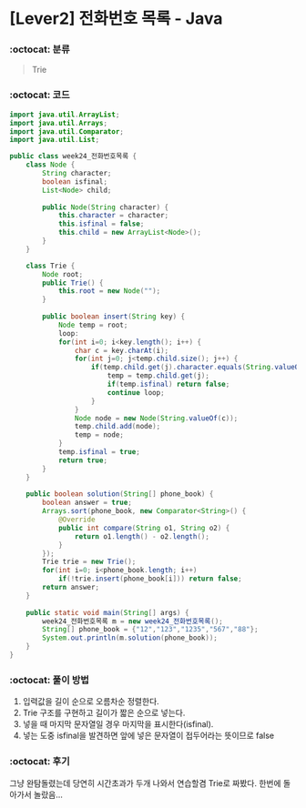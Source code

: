 # [Lever2] 전화번호 목록 - Java

###  :octocat: 분류

> Trie

### :octocat: 코드

```java
import java.util.ArrayList;
import java.util.Arrays;
import java.util.Comparator;
import java.util.List;

public class week24_전화번호목록 {
	class Node {
		String character;
		boolean isfinal;
		List<Node> child;
		
		public Node(String character) {
			this.character = character;
			this.isfinal = false;
			this.child = new ArrayList<Node>();
		}
	}

	class Trie {
		Node root;
		public Trie() {
			this.root = new Node("");
		}
		
		public boolean insert(String key) {
			Node temp = root;
			loop:
			for(int i=0; i<key.length(); i++) {
				char c = key.charAt(i);
				for(int j=0; j<temp.child.size(); j++) {
					if(temp.child.get(j).character.equals(String.valueOf(c))) {
						temp = temp.child.get(j);
						if(temp.isfinal) return false;
						continue loop;
					}
				}
				Node node = new Node(String.valueOf(c));
				temp.child.add(node);
				temp = node;
			}
			temp.isfinal = true;
			return true;
		}
	}
	
	public boolean solution(String[] phone_book) {
        boolean answer = true;
        Arrays.sort(phone_book, new Comparator<String>() {
			@Override
			public int compare(String o1, String o2) {
				return o1.length() - o2.length();
			}        	
		});
        Trie trie = new Trie();
        for(int i=0; i<phone_book.length; i++)
        	if(!trie.insert(phone_book[i])) return false;
        return answer;
    }
	
	public static void main(String[] args) {
		week24_전화번호목록 m = new week24_전화번호목록();
		String[] phone_book = {"12","123","1235","567","88"};
		System.out.println(m.solution(phone_book));
	}
}
```

### :octocat: 풀이 방법

1. 입력값을 길이 순으로 오름차순 정렬한다.
2. Trie 구조를 구현하고 길이가 짧은 순으로 넣는다.
3. 넣을 때 마지막 문자열일 경우 마지막을 표시한다(isfinal).
4. 넣는 도중 isfinal을 발견하면 앞에 넣은 문자열이 접두어라는 뜻이므로 false

### :octocat: 후기

그냥 완탐돌렸는데 당연히 시간초과가 두개 나와서 연습할겸 Trie로 짜봤다. 한번에 돌아가서 놀랐음...
